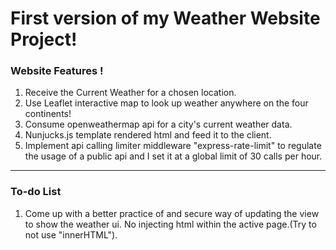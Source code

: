 # First version of my Weather Website Project!

### Website Features !

1. Receive the Current Weather for a chosen location.
2. Use Leaflet interactive map to look up weather anywhere on the four continents!
3. Consume openweathermap api for a city's current weather data.
4. Nunjucks.js template rendered html and feed it to the client.
5. Implement api calling limiter middleware "express-rate-limit" to regulate the usage of a public api and I set it at a global limit of 30 calls per hour.

---

### To-do List
   
1. Come up with a better practice of and secure way of updating the view to show the weather ui. No injecting html within the active page.(Try to not use "innerHTML").